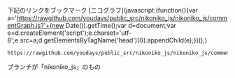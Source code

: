 下記のリンクをブックマーク
[ニコグラフ](javascript:(function(){var a='https://rawgithub.com/youdays/public_src/nikoniko_js/nikoniko_js/commentGraph.js?'+(new Date()).getTime();var d=document;var e=d.createElement('script');e.charset='utf-8';e.src=a;d.getElementsByTagName('head')[0].appendChild(e);})();)
```
https://rawgithub.com/youdays/public_src/nikoniko_js/nikoniko_js/commentGraph.js
```
ブランチが「nikoniko_js」のもの
